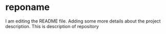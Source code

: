 # reponame
I am editing the README file. Adding some more details about the project description.  This is description of repository

